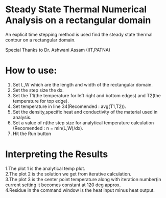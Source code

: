 # Steady State Thermal Numerical Analysis on a rectangular domain
 An explicit time stepping method is used find the steady state thermal contour on a rectangular domain.

Special Thanks to Dr. Ashwani Assam (IIT,PATNA)
 
# How to use:
1. Set L,W which are the length and width of the rectangular domain.
2. Set the step size the dx.
3. Set the T1(the temperature for left right and bottom edges) and T2(the temperature for top edge).
4. Set temperature in line 34(Recomended : avg(T1,T2)).
5. Set the density,specific heat and conductivity of the material used in analysis.
6. Set a value of n(the step size for analytical temperature calculation (Recomended : n = min(L,W)/dx).
7. Hit the Run button

# Interpreting the Results
1.The plot 1 is the analytical temp plot.\
2.The plot 2 is the solution we get from iterative calculation.\
3.The plot 3 is the center point temperature along with iteration number(in current setting it becomes constant at 120 deg approx.\
4.Residue in the command window is the heat input minus heat output. 
